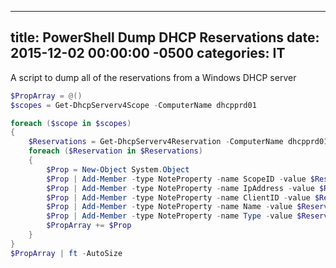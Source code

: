 ﻿---

title:  PowerShell Dump DHCP Reservations
date:   2015-12-02 00:00:00 -0500
categories: IT
---

A script to dump all of the reservations from a Windows DHCP server

```powershell
$PropArray = @()
$scopes = Get-DhcpServerv4Scope -ComputerName dhcpprd01

foreach ($scope in $scopes)
{
    $Reservations = Get-DhcpServerv4Reservation -ComputerName dhcpprd01 -ScopeId $scope.ScopeId
    foreach ($Reservation in $Reservations)
    {
        $Prop = New-Object System.Object
        $Prop | Add-Member -type NoteProperty -name ScopeID -value $Reservation.ScopeID
        $Prop | Add-Member -type NoteProperty -name IpAddress -value $Reservation.IPAddress
        $Prop | Add-Member -type NoteProperty -name ClientID -value $Reservation.ClientID
        $Prop | Add-Member -type NoteProperty -name Name -value $Reservation.Name
        $Prop | Add-Member -type NoteProperty -name Type -value $Reservation.Type
        $PropArray += $Prop
    }
}
$PropArray | ft -AutoSize
```
